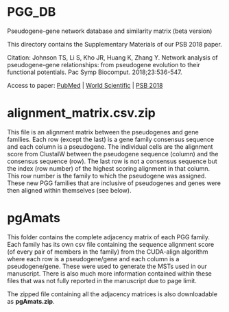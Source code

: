 # PGG_DB
Pseudogene-gene network database and similarity matrix (beta version)

This directory contains the Supplementary Materials of our PSB 2018 paper.

Citation: Johnson TS, Li S, Kho JR, Huang K, Zhang Y. Network analysis of pseudogene-gene relationships: from pseudogene evolution to their functional potentials. Pac Symp Biocomput. 2018;23:536-547.

Access to paper: [PubMed](https://www.ncbi.nlm.nih.gov/pubmed/29218912) | [World Scientific](http://www.worldscientific.com/doi/abs/10.1142/9789813235533_0049) | [PSB 2018](https://psb.stanford.edu/psb-online/proceedings/psb18/)

# alignment_matrix.csv.zip
This file is an alignment matrix between the pseudogenes and gene families. Each row (except the last) is a gene family consensus sequence and each column is a pseudogene. The individual cells are the alignment score from ClustalW between the pseudogene sequence (column) and the consensus sequence (row). The last row is not a consensus sequence but the index (row number) of the highest scoring alignment in that column. This row number is the family to which the pseudogene was assigned. These new PGG families that are inclusive of pseudogenes and genes were then aligned within themselves (see below).

# pgAmats
This folder contains the complete adjacency matrix of each PGG family. Each family has its own csv file containing the sequence alignment score (of every pair of members in the family) from the CUDA-align algorithm where each row is a pseudogene/gene and each column is a pseudogene/gene. These were used to generate the MSTs used in our manuscript. There is also much more information contained within these files that was not fully reported in the manuscript due to page limit.

The zipped file containing all the adjacency matrices is also downloadable as **pgAmats.zip**.

